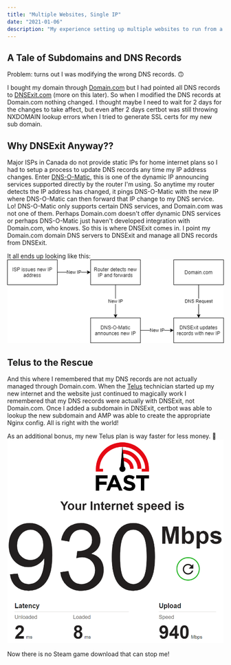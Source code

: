 ```yaml
---
title: "Multiple Websites, Single IP"
date: "2021-01-06"
description: "My experience setting up multiple websites to run from a single domain via subdomains."
---
```


## A Tale of Subdomains and DNS Records
Problem: turns out I was modifying the wrong DNS records. 🙃

I bought my domain through [Domain.com](https://www.domain.com/) but I had pointed all DNS records to [DNSExit.com](https://www.dnsexit.com) (more on this later). So when I modified the DNS records at Domain.com nothing changed. I thought maybe I need to wait for 2 days for the changes to take affect, but even after 2 days certbot was still throwing NXDOMAIN lookup errors when I tried to generate SSL certs for my new sub domain.

## Why DNSExit Anyway??
Major ISPs in Canada do not provide static IPs for home internet plans so I had to setup a process to update DNS records any time my IP address changes. Enter [DNS-O-Matic](https://www.dnsomatic.com), this is one of the dynamic IP announcing services supported directly by the router I'm using. So anytime my router detects the IP address has changed, it pings DNS-O-Matic with the new IP where DNS-O-Matic can then forward that IP change to my DNS service. Lo! DNS-O-Matic only supports certain DNS services, and Domain.com was not one of them. Perhaps Domain.com doesn't offer dynamic DNS services or perhaps DNS-O-Matic just haven't developed integration with Domain.com, who knows. So this is where DNSExit comes in. I point my Domain.com domain DNS servers to DNSExit and manage all DNS records from DNSExit.

It all ends up looking like this:
![DNS IP update flow chart.](dns_ip_update_flow.png)

## Telus to the Rescue
And this where I remembered that my DNS records are not actually managed through Domain.com. When the [Telus](https://www.telus.com) technician started up my new internet and the website just continued to magically work I remembered that my DNS records were actually with DNSExit, not Domain.com. Once I added a subdomain in DNSExit, certbot was able to lookup the new subdomain and AMP was able to create the appropriate Nginx config. All is right with the world!

As an additional bonus, my new Telus plan is way faster for less money. 🚀
![Yay nearly-gigabit.](fast_screenshot.png)

Now there is no Steam game download that can stop me!